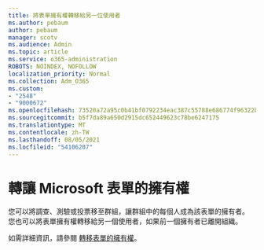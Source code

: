 ```yaml
---
title: 將表單擁有權轉移給另一位使用者
ms.author: pebaum
author: pebaum
manager: scotv
ms.audience: Admin
ms.topic: article
ms.service: o365-administration
ROBOTS: NOINDEX, NOFOLLOW
localization_priority: Normal
ms.collection: Adm_O365
ms.custom:
- "2548"
- "9000672"
ms.openlocfilehash: 73520a72a95c0b41bf0792234eac387c55788e686774f96322b202fb82b12eb6
ms.sourcegitcommit: b5f7da89a650d2915dc652449623c78be6247175
ms.translationtype: MT
ms.contentlocale: zh-TW
ms.lasthandoff: 08/05/2021
ms.locfileid: "54106207"
---
```

# <a name="transfer-ownership-of-a-microsoft-form"></a>轉讓 Microsoft 表單的擁有權

您可以將調查、測驗或投票移至群組，讓群組中的每個人成為該表單的擁有者。 您也可以將表單擁有權轉移給另一個使用者，如果前一個擁有者已離開組織。

如需詳細資訊，請參閱 [轉移表單的擁有權](https://support.office.com/article/Transfer-ownership-of-a-form-921a6361-a4e5-44ea-bce9-c4ed63aa54b4)。